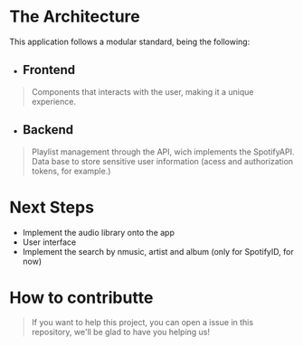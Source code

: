# The Architecture

This application follows a modular standard, being the following:

  * ## Frontend
  > Components that interacts with the user, making it a unique experience.


  * ## Backend
  > Playlist management through the API, wich implements the SpotifyAPI.
  > Data base to store sensitive user information (acess and authorization tokens, for example.)

# Next Steps

  * Implement the audio library onto the app
  * User interface
  * Implement the search by nmusic, artist and album (only for SpotifyID, for now)

# How to contributte

> If you want to help this project, you can open a issue in this repository, we'll be glad to have you helping us!